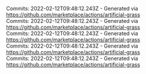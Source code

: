 Commits: 2022-02-12T09:48:12.243Z - Generated via https://github.com/marketplace/actions/artificial-grass
<br>
Commits: 2022-02-12T09:48:12.243Z - Generated via https://github.com/marketplace/actions/artificial-grass
<br>
Commits: 2022-02-12T09:48:12.243Z - Generated via https://github.com/marketplace/actions/artificial-grass
<br>
Commits: 2022-02-12T09:48:12.243Z - Generated via https://github.com/marketplace/actions/artificial-grass
<br>
Commits: 2022-02-12T09:48:12.243Z - Generated via https://github.com/marketplace/actions/artificial-grass
<br>
